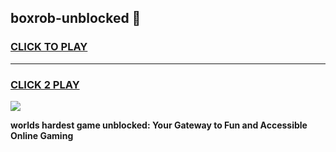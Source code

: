 
## boxrob-unblocked 👋
<h3>
<a href="https://premium.freeplayer.one?title=boxrob-unblocked&ref=14F">CLICK TO PLAY</a></h3>
<hr>

<h3>
<a href="https://premium.freeplayer.one?title=boxrob-unblocked&ref=14F">CLICK 2 PLAY</a>
  
</h3>

<a href="https://premium.freeplayer.one?title=boxrob-unblocked&ref=12F/"><img src="https://clearcache.store/games.png"></a>


**worlds hardest game unblocked: Your Gateway to Fun and Accessible Online Gaming**

